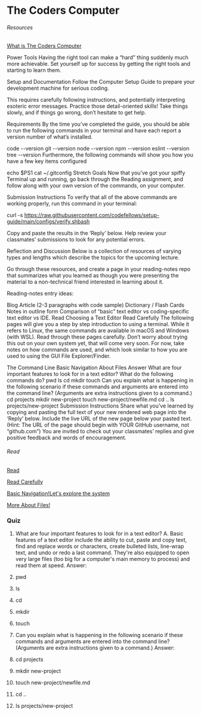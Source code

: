 # The Coders Computer #


###### Resources

[What is The Coders Computer](https://codefellows.github.io/setup-guide/)


Power Tools
Having the right tool can make a “hard” thing suddenly much more achievable. Set yourself up for success by getting the right tools and starting to learn them.

Setup and Documentation
Follow the Computer Setup Guide to prepare your development machine for serious coding.

This requires carefully following instructions, and potentially interpreting esoteric error messages. Practice those detail-oriented skills! Take things slowly, and if things go wrong, don’t hesitate to get help.

Requirements
By the time you’ve completed the guide, you should be able to run the following commands in your terminal and have each report a version number of what’s installed.

code --version
git --version
node --version
npm --version
eslint --version
tree --version
Furthermore, the following commands will show you how you have a few key items configured

echo $PS1
cat ~/.gitconfig
Stretch Goals
Now that you’ve got your spiffy Terminal up and running, go back through the Reading assignment, and follow along with your own version of the commands, on your computer.

Submission Instructions
To verify that all of the above commands are working properly, run this command in your terminal:

curl -s https://raw.githubusercontent.com/codefellows/setup-guide/main/configs/verify.shbash

Copy and paste the results in the ‘Reply’ below. Help review your classmates’ submissions to look for any potential errors.
 
 Reflection and Discussion
Below is a collection of resources of varying types and lengths which describe the topics for the upcoming lecture.

Go through these resources, and create a page in your reading-notes repo that summarizes what you learned as though you were presenting the material to a non-technical friend interested in learning about it.

Reading-notes entry ideas:

Blog Article (2-3 paragraphs with code sample)
Dictionary / Flash Cards
Notes in outline form
Comparison of “basic” text editor vs coding-specific text editor vs IDE.
Read
Choosing a Text Editor
Read Carefully
The following pages will give you a step by step introduction to using a terminal. While it refers to Linux, the same commands are available in macOS and Windows (with WSL). Read through these pages carefully. Don’t worry about trying this out on your own system yet, that will come very soon. For now, take notes on how commands are used, and which look similar to how you are used to using the GUI File Explorer/Finder.

The Command Line
Basic Navigation
About Files
Answer
What are four important features to look for in a text editor?
What do the following commands do?
pwd
ls
cd
mkdir
touch
Can you explain what is happening in the following scenario if these commands and arguments are entered into the command line? (Arguments are extra instructions given to a command.)
cd projects
mkdir new-project
touch new-project/newfile.md
cd ..
ls projects/new-project
Submission Instructions
Share what you’ve learned by copying and pasting the full text of your new rendered web page into the ‘Reply’ below.
Include the live URL of the new page below your pasted text. (Hint: The URL of the page should begin with YOUR GitHub username, not “github.com”)
You are invited to check out your classmates’ replies and give positive feedback and words of encouragement.

###### Read 

<a href="">[Read](https://codefellows.github.io/code-102-guide/curriculum/class-02/Choosing-A-Text-Editor--The-Older-Coder.pdf)</a>

<a href="">[Read Carefully](https://ryanstutorials.net/linuxtutorial/commandline.php)</a>

<a href="">[Basic Navigation!Let's explore the system](https://ryanstutorials.net/linuxtutorial/navigation.php)</a>

<a href="">[More About Files!](https://ryanstutorials.net/linuxtutorial/aboutfiles.php)</a>


### Quiz

1. What are four important features to look for in a text editor?
A. Basic features of a text editor include the ability to cut, paste and copy text, find and replace words or characters, create bulleted lists, line-wrap text, and undo or redo a last command. They're also equipped to open very large files (too big for a computer's main memory to process) and read them at speed.
Answer:
1. pwd 
2. ls 
3. cd 
4. mkdir  
5. touch

3. Can you explain what is happening in the following scenario if these commands and arguments are entered into the command line? (Arguments are extra instructions given to a command.)
Answer:
1.  cd projects
2. mkdir new-project
3. touch new-project/newfile.md
4. cd ..
5. ls projects/new-project